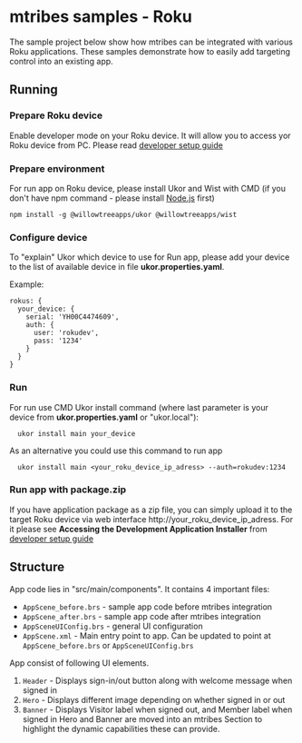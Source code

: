 # mtribes samples - Roku
The sample project below show how mtribes can be integrated with various Roku applications. These samples demonstrate how to easily add targeting control into an existing app.

## Running

### Prepare Roku device

Enable developer mode on your Roku device. It will allow you to access yor Roku 
device from PC. Please read
[developer setup guide](https://blog.roku.com/developer/developer-setup-guide)

### Prepare environment

For run app on Roku device, please install Ukor and Wist with CMD (if you
don't have npm command - please install [Node.js](https://nodejs.org/uk/)
first)

```
npm install -g @willowtreeapps/ukor @willowtreeapps/wist
```

### Configure device

To "explain" Ukor which device to use for Run app, please add your device to
the list of available device in file **ukor.properties.yaml**.

Example:

```
rokus: {
  your_device: {
    serial: 'YH00C4474609',
    auth: {
      user: 'rokudev',
      pass: '1234'
    }
  }
}
```

### Run

For run use CMD Ukor install command (where last parameter is your device from
**ukor.properties.yaml** or "ukor.local"):

```
  ukor install main your_device
```

As an alternative you could use this command to run app
```
  ukor install main <your_roku_device_ip_adress> --auth=rokudev:1234
```

### Run app with package.zip

If you have application package as a zip file, you can simply upload it to
the target Roku device via web interface http://your_roku_device_ip_adress. 
For it please see **Accessing the Development Application Installer** from
[developer setup guide](https://blog.roku.com/developer/developer-setup-guide)

## Structure
App code lies in "src/main/components". It contains 4 important files:
- `AppScene_before.brs` - sample app code before mtribes integration
- `AppScene_after.brs` - sample app code after mtribes integration
- `AppSceneUIConfig.brs` - general UI configuration
- `AppScene.xml` - Main entry point to app. Can be updated to point at `AppScene_before.brs` or `AppSceneUIConfig.brs` 

App consist of following UI elements.
1. `Header` - Displays sign-in/out button along with welcome message when signed in
2. `Hero` - Displays different image depending on whether signed in or out
3. `Banner` - Displays Visitor label when signed out, and Member label when signed in
Hero and Banner are moved into an mtribes Section to highlight the dynamic capabilities these can provide.
